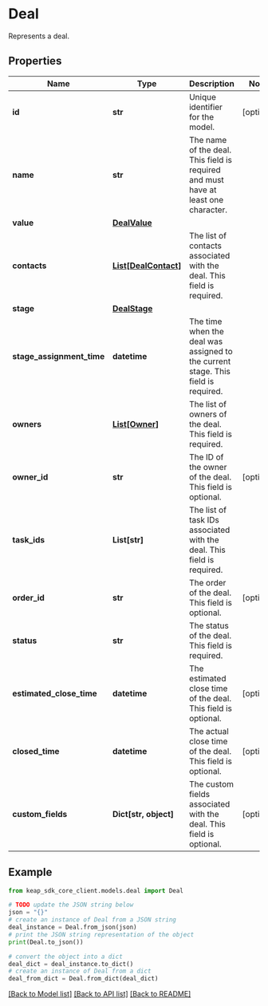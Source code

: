 # Deal

Represents a deal.

## Properties

Name | Type | Description | Notes
------------ | ------------- | ------------- | -------------
**id** | **str** | Unique identifier for the model. | [optional] 
**name** | **str** | The name of the deal. This field is required and must have at least one character. | 
**value** | [**DealValue**](DealValue.md) |  | 
**contacts** | [**List[DealContact]**](DealContact.md) | The list of contacts associated with the deal. This field is required. | 
**stage** | [**DealStage**](DealStage.md) |  | 
**stage_assignment_time** | **datetime** | The time when the deal was assigned to the current stage. This field is required. | 
**owners** | [**List[Owner]**](Owner.md) | The list of owners of the deal. This field is required. | 
**owner_id** | **str** | The ID of the owner of the deal. This field is optional. | [optional] 
**task_ids** | **List[str]** | The list of task IDs associated with the deal. This field is required. | 
**order_id** | **str** | The order of the deal. This field is optional. | [optional] 
**status** | **str** | The status of the deal. This field is required. | 
**estimated_close_time** | **datetime** | The estimated close time of the deal. This field is optional. | [optional] 
**closed_time** | **datetime** | The actual close time of the deal. This field is optional. | [optional] 
**custom_fields** | **Dict[str, object]** | The custom fields associated with the deal. This field is optional. | [optional] 

## Example

```python
from keap_sdk_core_client.models.deal import Deal

# TODO update the JSON string below
json = "{}"
# create an instance of Deal from a JSON string
deal_instance = Deal.from_json(json)
# print the JSON string representation of the object
print(Deal.to_json())

# convert the object into a dict
deal_dict = deal_instance.to_dict()
# create an instance of Deal from a dict
deal_from_dict = Deal.from_dict(deal_dict)
```
[[Back to Model list]](../README.md#documentation-for-models) [[Back to API list]](../README.md#documentation-for-api-endpoints) [[Back to README]](../README.md)



